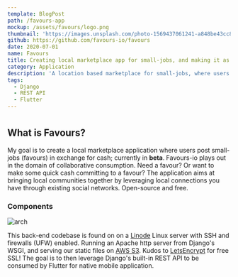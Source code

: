 ```yaml
---
template: BlogPost
path: /favours-app
mockup: /assets/favours/logo.png
thumbnail: 'https://images.unsplash.com/photo-1569437061241-a848be43cc82?ixid=MXwxMjA3fDB8MHxwaG90by1wYWdlfHx8fGVufDB8fHw%3D&ixlib=rb-1.2.1&auto=format&fit=crop&w=1500&q=80'
github: https://github.com/favours-io/favours
date: 2020-07-01
name: Favours
title: Creating local marketplace app for small-jobs, and making it as easy as a 'click of a button'.
category: Application
description: 'A location based marketplace for small-jobs, where users can commit to a posted favour in exchange for cash.'
tags: 
  - Django
  - REST API
  - Flutter
---
```

#

## What is Favours?

My goal is to create a local marketplace application where users post small-jobs (favours) in exchange for cash; currently in **beta**. Favours-io plays out in the domain of collaborative consumption. Need a favour? Or want to make some quick cash committing to a favour? The application aims at bringing local communities together by leveraging local connections you have through existing social networks. Open-source and free.

### Components

![arch](https://raw.githubusercontent.com/favours-io/favours/master/favours/static/assets/favours/Favours%20general%20architecture%20clear.png)

This back-end codebase is found on on a [Linode](https://www.linode.com/) Linux server with SSH and firewalls (UFW) enabled. Running an Apache http server from Django's WSGI, and serving our static files on [AWS S3](https://aws.amazon.com/s3/). Kudos to [LetsEncrypt](https://letsencrypt.org/) for free SSL!
The goal is to then leverage Django's built-in REST API to be consumed by Flutter for native mobile application.